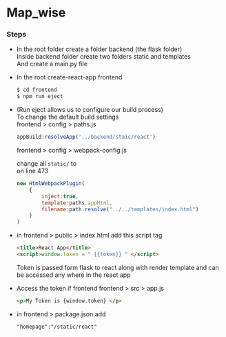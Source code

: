 # Map_wise

### Steps

* In the root folder create a folder backend (the flask folder)   
    Inside backend folder create two folders static and templates   
    And create a main.py file

* In the root create-react-app frontend

    ```bash
    $ cd frontend
    $ npm run eject
    ```
* (Run eject allows us to configure our build process)    
    To change the default build settings    
    frontend > config > paths.js    

    ```javascript
    appBuild:resolveApp('../backend/staic/react')
    ```
    frontend > config > webpack-config.js

    change all `static/` to `   `   
    on line 473 
    ```javascript
    new HtmlWebpackPlugin(
        {
            inject:true,
            template:paths.appHtml,
            filename:path.resolve("../../templates/index.html")
        }
    )
    ```

* in frontend > public > index.html add this script tag
    ```html
    <title>React App</title>
    <script>window.token = " {{token}} " </script>
    ```
    Token is passed form flask to react along with render template
    and can be accessed any where in the react app

* Access the token if frontend frontend > src > app.js
    ```html
    <p>My Token is {window.token} </p>
    ```

* in frontend > package.json   add 
    ```
    "homepage":"/static/react"
    ```